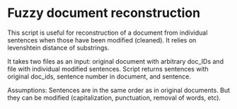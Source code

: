 # Fuzzy document reconstruction

This script is useful for reconstruction of a document from individual sentences when those have been modified (cleaned). It relies on levenshtein distance of substrings. 

It takes two files as an input: original document with arbitrary doc_IDs and file with individual modified sentences.
Script returns sentences with original doc_ids, sentence number in document, and sentence.

Assumptions:
Sentences are in the same order as in original documents. But they can be modified (capitalization, punctuation, removal of words, etc).
